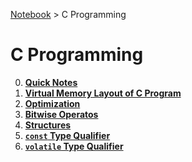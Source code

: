 <a href="../">Notebook</a> > C Programming

# C Programming



0. **<a href="./quick-notes">Quick Notes</a>**
0. **<a href="./virtual-memory-layout-of-c-program">Virtual Memory Layout of C Program</a>**
0. **<a href="./optimization">Optimization</a>**
0. **<a href="./bitwise-operators">Bitwise Operatos</a>**
0. **<a href="./structures">Structures</a>**
0. **<a href="./const-type-qualifier">`const` Type Qualifier</a>**
0. **<a href="./volatile-type-qualifier">`volatile` Type Qualifier</a>**

